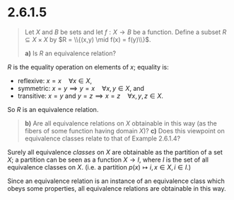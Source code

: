 # 2.6.1.5 

> Let $X$ and $B$ be sets and let $f: X\to B$ be a function. Define a subset $R
> \subseteq X \times X$ by $R = \\{(x,y) \mid f(x) = f(y)\\}$.
>
> **a)** Is $R$ an equivalence relation?

$R$ is the equality operation on elements of $x$; equality is:
 - reflexive: $x = x \quad\forall x \in X$, 
 - symmetric: $x = y \implies y = x \quad\forall x,y\in X$, and 
 - transitive: $x = y \text{ and } y = z \implies x = z \quad\forall x,y,z\in
   X$.

So $R$ is an equivalence relation.  

> **b)** Are all equivalence relations on $X$ obtainable in this way (as the
> fibers of some function having domain $X$)?  **c)** Does this viewpoint on
> equivalence classes relate to that of Example 2.6.1.4?

Surely all equivalence _classes_ on $X$ are obtainable as the partition of a set
$X$; a partition can be seen as a function $X\to I$, where $I$ is the set of all
equivalence classes on $X$. (i.e. a partition $p(x) \mapsto i, x\in X, i\in I$.)

Since an equivalence relation is an instance of an equivalence class which obeys
some properties, all equivalence relations are obtainable in this way.
